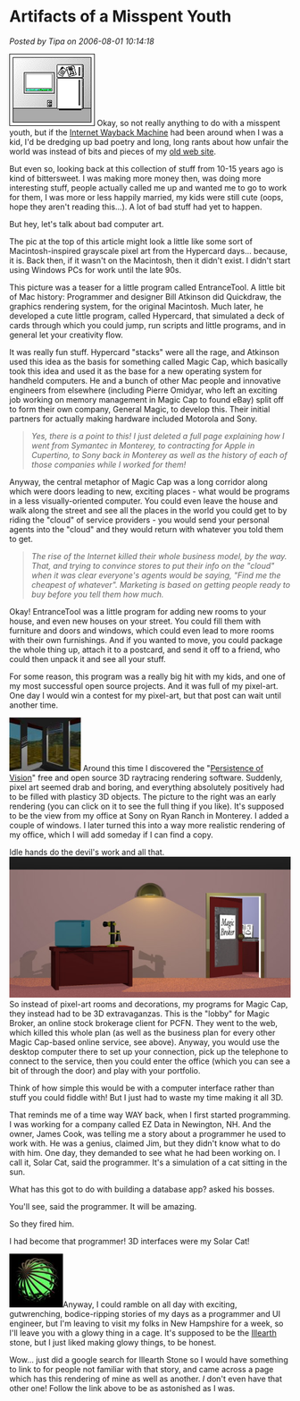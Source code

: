 # Artifacts of a Misspent Youth

*Posted by Tipa on 2006-08-01 10:14:18*

![Entrance Tool for Magic Cap](../../../uploads/2006/08/EntranceToolPict.gif) Okay, so not really anything to do with a misspent youth, but if the [Internet Wayback Machine](http://www.archive.org/index.php "Internet Archives") had been around when I was a kid, I'd be dredging up bad poetry and long, long rants about how unfair the world was instead of bits and pieces of my [old web site](http://web.archive.org/web/20021129103855/http://www.darfstellar.com/ "Darfstellar, my old web site").

But even so, looking back at this collection of stuff from 10-15 years ago is kind of bittersweet. I was making more money then, was doing more interesting stuff, people actually called me up and wanted me to go to work for them, I was more or less happily married, my kids were still cute (oops, hope they aren't reading this...). A lot of bad stuff had yet to happen.

But hey, let's talk about bad computer art.

The pic at the top of this article might look a little like some sort of Macintosh-inspired grayscale pixel art from the Hypercard days... because, it is. Back then, if it wasn't on the Macintosh, then it didn't exist. I didn't start using Windows PCs for work until the late 90s.

This picture was a teaser for a little program called EntranceTool. A little bit of Mac history: Programmer and designer Bill Atkinson did Quickdraw, the graphics rendering system, for the original Macintosh. Much later, he developed a cute little program, called Hypercard, that simulated a deck of cards through which you could jump, run scripts and little programs, and in general let your creativity flow.

It was really fun stuff. Hypercard "stacks" were all the rage, and Atkinson used this idea as the basis for something called Magic Cap, which basically took this idea and used it as the base for a new operating system for handheld computers. He and a bunch of other Mac people and innovative engineers from elsewhere (including Pierre Omidyar, who left an exciting job working on memory management in Magic Cap to found eBay) split off to form their own company, General Magic, to develop this. Their initial partners for actually making hardware included Motorola and Sony.

> *Yes, there is a point to this! I just deleted a full page explaining how I went from Symantec in Monterey, to contracting for Apple in Cupertino, to Sony back in Monterey as well as the history of each of those companies while I worked for them!*


Anyway, the central metaphor of Magic Cap was a long corridor along which were doors leading to new, exciting places - what would be programs in a less visually-oriented computer. You could even leave the house and walk along the street and see all the places in the world you could get to by riding the "cloud" of service providers - you would send your personal agents into the "cloud" and they would return with whatever you told them to get.

> *The rise of the Internet killed their whole business model, by the way. That, and trying to convince stores to put their info on the "cloud" when it was clear everyone's agents would be saying, "Find me the cheapest of whatever". Marketing is based on getting people ready to buy before you tell them how much.*


Okay! EntranceTool was a little program for adding new rooms to your house, and even new houses on your street. You could fill them with furniture and doors and windows, which could even lead to more rooms with their own furnishings. And if you wanted to move, you could package the whole thing up, attach it to a postcard, and send it off to a friend, who could then unpack it and see all your stuff.

For some reason, this program was a really big hit with my kids, and one of my most successful open source projects. And it was full of my pixel-art. One day I would win a contest for my pixel-art, but that post can wait until another time.

[![Monterey Dawn](../../../uploads/2006/08/dawnfull.thumbnail.jpg)](../../../uploads/2006/08/dawnfull.jpg "Monterey Dawn") Around this time I discovered the "[Persistence of Vision](http://povray.org "Persistence of Vision ray tracer")" free and open source 3D raytracing rendering software. Suddenly, pixel art seemed drab and boring, and everything absolutely positively had to be filled with plasticy 3D objects. The picture to the right was an early rendering (you can click on it to see the full thing if you like). It's supposed to be the view from my office at Sony on Ryan Ranch in Monterey. I added a couple of windows. I later turned this into a way more realistic rendering of my office, which I will add someday if I can find a copy.

Idle hands do the devil's work and all that.
![Magic Broker Lobby](../../../uploads/2006/08/lbbyfull.jpg)
So instead of pixel-art rooms and decorations, my programs for Magic Cap, they instead had to be 3D extravaganzas. This is the "lobby" for Magic Broker, an online stock brokerage client for PCFN. They went to the web, which killed this whole plan (as well as the business plan for every other Magic Cap-based online service, see above). Anyway, you would use the desktop computer there to set up your connection, pick up the telephone to connect to the service, then you could enter the office (which you can see a bit of through the door) and play with your portfolio.

Think of how simple this would be with a computer interface rather than stuff you could fiddle with! But I just had to waste my time making it all 3D.

That reminds me of a time way WAY back, when I first started programming. I was working for a company called EZ Data in Newington, NH. And the owner, James Cook, was telling me a story about a programmer he used to work with. He was a genius, claimed Jim, but they didn't know what to do with him. One day, they demanded to see what he had been working on. I call it, Solar Cat, said the programmer. It's a simulation of a cat sitting in the sun.

What has this got to do with building a database app? asked his bosses.

You'll see, said the programmer. It will be amazing.

So they fired him.

I had become that programmer! 3D interfaces were my Solar Cat!

[![Ill-Earth Stone #2](../../../uploads/2006/08/trapston.thumbnail.jpg)](../../../uploads/2006/08/trapston.jpg "Ill-Earth Stone #2")Anyway, I could ramble on all day with exciting, gutwrenching, bodice-ripping stories of my days as a programmer and UI engineer, but I'm leaving to visit my folks in New Hampshire for a week, so I'll leave you with a glowy thing in a cage. It's supposed to be the [Illearth](http://dspace.dial.pipex.com/town/estate/xbo61/srd/srd.htm "The Illearth Stone") stone, but I just liked making glowy things, to be honest.

Wow... just did a google search for Illearth Stone so I would have something to link to for people not familiar with that story, and came across a page which has this rendering of mine as well as another. *I* don't even have that other one! Follow the link above to be as astonished as I was.

